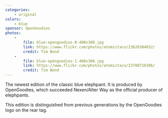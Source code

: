 ```yaml
---
categories:
    - original
colors:
    - blue
sponsor: OpenGoodies
photos:
    -
        file: blue-opengoodies-0-400x300.jpg
        link: https://www.flickr.com/photos/atomictaco/23626304652/
        credit: Tim Bond
    -
        file: blue-opengoodies-1-400x300.jpg
        link: https://www.flickr.com/photos/atomictaco/23708710306/
        credit: Tim Bond
---
```

The newest edition of the classic blue elephpant. It is produced by OpenGoodies, which succeeded Nexen/Alter Way as the official producer of elephpants.

This edition is distinguished from previous generations by the OpenGoodies logo on the rear tag.
